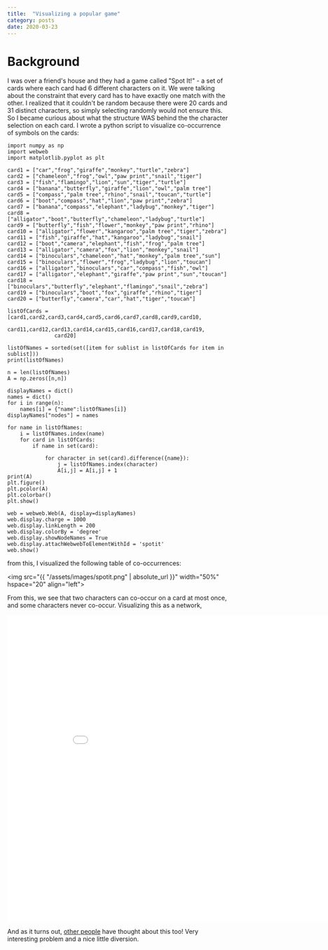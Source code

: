 ```yaml
---
title:  "Visualizing a popular game"
category: posts
date: 2020-03-23
---
```


# Background

I was over a friend's house and they had a game called "Spot It!" - a set of cards where each card had 6 different characters on it. We were talking about the constraint that every card has to have exactly one match with the other. I realized that it couldn't be random because there were 20 cards and 31 distinct characters, so simply selecting randomly would not ensure this. So I became curious about what the structure WAS behind the the character selection on each card. I wrote a python script to visualize co-occurrence of symbols on the cards:

    import numpy as np
    import webweb
    import matplotlib.pyplot as plt

    card1 = ["car","frog","giraffe","monkey","turtle","zebra"]
    card2 = ["chameleon","frog","owl","paw print","snail","tiger"]
    card3 = ["fish","flamingo","lion","sun","tiger","turtle"]
    card4 = ["banana","butterfly","giraffe","lion","owl","palm tree"]
    card5 = ["compass","palm tree","rhino","snail","toucan","turtle"]
    card6 = ["boot","compass","hat","lion","paw print","zebra"]
    card7 = ["banana","compass","elephant","ladybug","monkey","tiger"]
    card8 = ["alligator","boot","butterfly","chameleon","ladybug","turtle"]
    card9 = ["butterfly","fish","flower","monkey","paw print","rhino"]
    card10 = ["alligator","flower","kangaroo","palm tree","tiger","zebra"]
    card11 = ["fish","giraffe","hat","kangaroo","ladybug","snail"]
    card12 = ["boot","camera","elephant","fish","frog","palm tree"]
    card13 = ["alligator","camera","fox","lion","monkey","snail"]
    card14 = ["binoculars","chameleon","hat","monkey","palm tree","sun"]
    card15 = ["binoculars","flower","frog","ladybug","lion","toucan"]
    card16 = ["alligator","binoculars","car","compass","fish","owl"]
    card17 = ["alligator","elephant","giraffe","paw print","sun","toucan"]
    card18 = ["binoculars","butterfly","elephant","flamingo","snail","zebra"]
    card19 = ["binoculars","boot","fox","giraffe","rhino","tiger"]
    card20 = ["butterfly","camera","car","hat","tiger","toucan"]

    listOfCards = [card1,card2,card3,card4,card5,card6,card7,card8,card9,card10,
                   card11,card12,card13,card14,card15,card16,card17,card18,card19,
                   card20]

    listOfNames = sorted(set([item for sublist in listOfCards for item in sublist]))
    print(listOfNames)

    n = len(listOfNames)
    A = np.zeros([n,n])

    displayNames = dict()
    names = dict()
    for i in range(n):
        names[i] = {"name":listOfNames[i]}
    displayNames["nodes"] = names

    for name in listOfNames:
        i = listOfNames.index(name)
        for card in listOfCards:
            if name in set(card):

                for character in set(card).difference({name}):
                    j = listOfNames.index(character)
                    A[i,j] = A[i,j] + 1
    print(A)
    plt.figure()
    plt.pcolor(A)
    plt.colorbar()
    plt.show()

    web = webweb.Web(A, display=displayNames)
    web.display.charge = 1000
    web.display.linkLength = 200
    web.display.colorBy = 'degree'
    web.display.showNodeNames = True
    web.display.attachWebwebToElementWithId = 'spotit'
    web.show()

from this, I visualized the following table of co-occurrences:

<img src="{{ "/assets/images/spotit.png" | absolute_url }}" width="50%" hspace="20" align="left">

From this, we see that two characters can co-occur on a card at most once, and some characters never co-occur. Visualizing this as a network,

<iframe src="/portfolio/spotit.html" frameborder="0" scrolling="no" width="900" height="700"></iframe>

And as it turns out, [other people](https://www.smithsonianmag.com/science-nature/math-card-game-spot-it-180970873/) have thought about this too! Very interesting problem and a nice little diversion.
